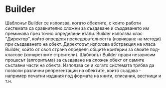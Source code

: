 ﻿# Builder

Шаблонът Builder се използва, когато обектите, с които работи системата са сравнително сложни за създаване и 
създаването им преминава през точно определени етапи. Builder използва клас "Директор", който определя последователността 
(извикване на методи) при създаването на обект. Директорът използва абстракция на класа Builder, който от своя страна 
определя общите критерии за своите под-класове (конкретните строители).
Шаблонът Builder прави независим процесът (алгоритъма) за създаване на сложен обект от самите съставни части на обекта.
Използва се и когато системата трябва да позволи различни репрезентации на обектите, които създава - например печатни
издания под формата на книги, списания, вестници и т.н.
